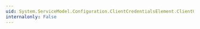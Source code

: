 ```yaml
---
uid: System.ServiceModel.Configuration.ClientCredentialsElement.ClientCertificate
internalonly: False
---
```

